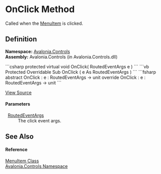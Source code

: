 # OnClick Method


Called when the <a href="T_Avalonia_Controls_MenuItem">MenuItem</a> is clicked.



## Definition
**Namespace:** <a href="N_Avalonia_Controls">Avalonia.Controls</a>  
**Assembly:** Avalonia.Controls (in Avalonia.Controls.dll)

<Tabs groupId="api-code-preview">
<TabItem value="csharp" label="C#">
```csharp
protected virtual void OnClick(
	RoutedEventArgs e
)
```
</TabItem>
<TabItem value="vb" label="VB">
```vb
Protected Overridable Sub OnClick ( 
	e As RoutedEventArgs
)
```
</TabItem>
<TabItem value="fsharp" label="F#">
```fsharp
abstract OnClick : 
        e : RoutedEventArgs -> unit 
override OnClick : 
        e : RoutedEventArgs -> unit 
```
</TabItem>
</Tabs>



<a href="https://github.com/AvaloniaUI/Avalonia/tree/master/src/Avalonia.Controls/MenuItem.cs#L472" title="View the source code">View Source</a>



#### Parameters
<dl><dt>  <a href="T_Avalonia_Interactivity_RoutedEventArgs">RoutedEventArgs</a></dt><dd>The click event args.</dd></dl>

## See Also


#### Reference
<a href="T_Avalonia_Controls_MenuItem">MenuItem Class</a>  
<a href="N_Avalonia_Controls">Avalonia.Controls Namespace</a>  

